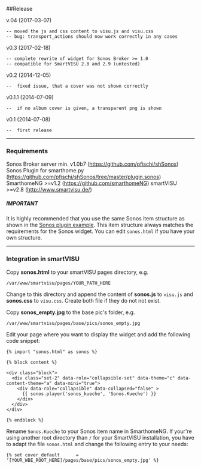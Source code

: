 ##Release

v.04    (2017-03-07)

    -- moved the js and css content to visu.js and visu.css
    -- bug: transport_actions should now work correctly in any cases

v0.3    (2017-02-18)

    -- complete rewrite of widget for Sonos Broker >= 1.0
    -- compatible for SmartVISU 2.8 and 2.9 (untested)

v0.2    (2014-12-05)

    --  fixed issue, that a cover was not shown correctly

v0.1.1  (2014-07-09)

    --  if no album cover is given, a transparent png is shown

v0.1    (2014-07-08)

    --  first release

---
### Requirements

Sonos Broker server min. v1.0b7 (https://github.com/pfischi/shSonos)
Sonos Plugin for smarthome.py (https://github.com/pfischi/shSonos/tree/master/plugin.sonos)
SmarthomeNG >=v1.2 (https://github.com/smarthomeNG)
smartVISU >=v2.8 (http://www.smartvisu.de/)

##### IMPORTANT
It is highly recommended that you use the same Sonos item structure as shown in the 
[Sonos plugin example](https://github.com/pfischi/shSonos/blob/develop/plugin.sonos/examples/sonos.conf). This item
structure always matches the requirements for the Sonos widget. You can edit ```sonos.html``` if you have your own 
structure. 

---
### Integration in smartVISU

Copy **sonos.html** to your smartVISU pages directory, e.g.

```
/var/www/smartvisu/pages/YOUR_PATH_HERE 
```

Change to this directory and append the content of **sonos.js** to ```visu.js``` and **sonos.css** to ```visu.css```.
Create both file if they do not not exist.


Copy **sonos_empty.jpg** to the base pic's folder, e.g.
```
/var/www/smartvisu/pages/base/pics/sonos_empty.jpg
```

Edit your page where you want to display the widget and add the following code snippet:

```
{% import "sonos.html" as sonos %}

{% block content %}

<div class="block">
  <div class="set-2" data-role="collapsible-set" data-theme="c" data-content-theme="a" data-mini="true">
    <div data-role="collapsible" data-collapsed="false" >
      {{ sonos.player('sonos_kueche', 'Sonos.Kueche') }}
    </div>
  </div>
</div>

{% endblock %}

```
Rename ```Sonos.Kueche``` to your Sonos item name in SmarthomeNG.
If your're using another root directory than ```/``` for your SmartVISU installation, you have to adapt the file
`sonos.html` and change the following entry to your needs:
```
{% set cover_default      = '[YOUR_WBE_ROOT_HERE]/pages/base/pics/sonos_empty.jpg' %}
```